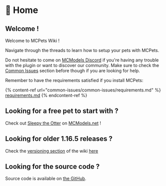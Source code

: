 # 👋 Home

## Welcome !

Welcome to MCPets Wiki !

Navigate through the threads to learn how to setup your pets with MCPets.

Do not hesitate to come on [MCModels Discord](https://discord.gg/MCModels) if you're having any trouble with the plugin or want to discover our community. Make sure to check the [Common Issues](common-issues/common-issues/) section before though if you are looking for help.

Remember to have the requirements satisfied if you install MCPets:

{% content-ref url="common-issues/common-issues/requirements.md" %}
[requirements.md](common-issues/common-issues/requirements.md)
{% endcontent-ref %}

## Looking for a free pet to start with ?

Check out [Sleepy the Otter](https://mcmodels.net/model/sleepy-the-otter/) on [MCModels.net](https://mcmodels.net/model-category/our-plugins/mcpets/) !

## Looking for older 1.16.5 releases ?

Check the [versioning section](https://github.com/MC-Models/mcpets/releases) of the wiki [here](https://github.com/MC-Models/mcpets/releases)

## Looking for the source code ?

Source code is available on [the GitHub](https://github.com/MC-Models/mcpets).
